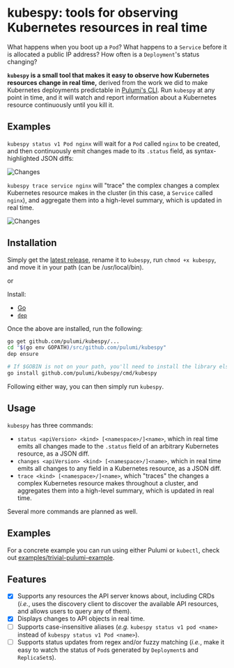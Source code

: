 # kubespy: tools for observing Kubernetes resources in real time

What happens when you boot up a `Pod`? What happens to a `Service` before it is allocated a public
IP address? How often is a `Deployment`'s status changing?

**`kubespy` is a small tool that makes it easy to observe how Kubernetes resources change in real
time,** derived from the work we did to make Kubernetes deployments predictable in [Pulumi's CLI](https://www.pulumi.com/kubernetes/). Run `kubespy` at any point in time, and it will watch and report information about a
Kubernetes resource continuously until you kill it.

## Examples

`kubespy status v1 Pod nginx` will wait for a `Pod` called `nginx` to be created, and then continuously emit changes made to its `.status` field, as syntax-highlighted JSON diffs:

![Changes](images/status.gif "Changes a Pod undergoes as it starts, in real time")

`kubespy trace service nginx` will "trace" the complex changes a complex Kubernetes resource makes
in the cluster (in this case, a `Service` called `nginx`), and aggregate them into a high-level
summary, which is updated in real time.

![Changes](images/trace/trace-success.gif "Changes a Service undergoes as it starts, in real time")

## Installation

Simply get the [latest release](https://github.com/pulumi/kubespy/releases), 
rename it to `kubespy`, run `chmod +x kubespy`, and move it in your path (can be /usr/local/bin).

or

Install:

-   [Go](https://golang.org/)
-   [`dep`](https://github.com/golang/dep)

Once the above are installed, run the following:

```sh
go get github.com/pulumi/kubespy/...
cd "$(go env GOPATH)/src/github.com/pulumi/kubespy"
dep ensure

# If $GOBIN is not on your path, you'll need to install the library elsewhere.
go install github.com/pulumi/kubespy/cmd/kubespy
```

Following either way, you can then simply run `kubespy`.

## Usage

`kubespy` has three commands:

-   `status <apiVersion> <kind> [<namespace>/]<name>`, which in real time emits all changes made to
    the `.status` field of an arbitrary Kubernetes resource, as a JSON diff.
-   `changes <apiVersion> <kind> [<namespace>/]<name>`, which in real time emits all changes to any
    field in a Kubernetes resource, as a JSON diff.
-   `trace <kind> [<namespace>/]<name>`, which "traces" the changes a complex Kubernetes resource
    makes throughout a cluster, and aggregates them into a high-level summary, which is updated in
    real time.

Several more commands are planned as well.

## Examples

For a concrete example you can run using either Pulumi or `kubectl`, check out [examples/trivial-pulumi-example](https://github.com/pulumi/kubespy/tree/master/examples/trivial-pulumi-example).

## Features

-   [x] Supports any resources the API server knows about, including CRDs (_i.e._, uses the discovery
        client to discover the available API resources, and allows users to query any of them).
-   [x] Displays changes to API objects in real time.
-   [ ] Supports case-insensitive aliases (_e.g._ `kubespy status v1 pod <name>` instead of
        `kubespy status v1 Pod <name>`).
-   [ ] Supports status updates from regex and/or fuzzy matching (_i.e._, make it easy to watch the
        status of `Pod`s generated by `Deployment`s and `ReplicaSet`s).
